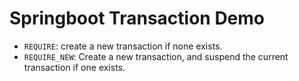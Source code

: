 # Springboot Transaction Demo

- `REQUIRE`: create a new transaction if none exists.
- `REQUIRE_NEW`: Create a new transaction, and suspend the current transaction if one exists.